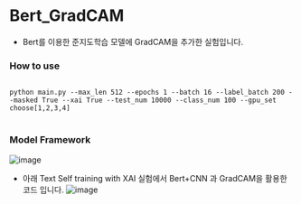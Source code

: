 # Bert_GradCAM
- Bert를 이용한 준지도학습 모델에 GradCAM을 추가한 실험입니다.

### How to use
<pre>
<code>
python main.py --max_len 512 --epochs 1 --batch 16 --label_batch 200 --masked True --xai True --test_num 10000 --class_num 100 --gpu_set choose[1,2,3,4]
</code>
</pre>

### Model Framework
![image](https://user-images.githubusercontent.com/46701548/139093319-4cc2d393-a9ca-4b60-829c-c43cf4f7252c.png)


- 아래 Text Self training with XAI 실험에서 Bert+CNN 과 GradCAM을 활용한 코드 입니다.
![image](https://user-images.githubusercontent.com/46701548/139091521-3bf1c868-b5a0-4671-879e-a9a23a3f1fbf.png)
